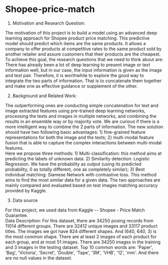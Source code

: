 # Shopee-price-match
1. Motivation and Research Question: 

The motivation of this project is to build a model using an advanced deep learning approach for Shopee product price matching. This predictive model should predict which items are the same products. It allows a company to offer products at competitive rates to the same product sold by another retailer and assure customers that their products are the cheapest. \
To achieve this goal, the research questions that we need to think about are: There has already been a lot of deep learning to present image or text information well, but in our case, the input information is given as the image and text pair. Therefore, it is worthwhile to explore the good way to integrate the two parts of information. That is to concatenate them together and make one as effective guidance or supplement of the other. 

2. Background and Related Work: 

The outperforming ones are conducting simple concatenation for text and image extracted features using pre-trained deep learning networks, processing the texts and images in multiple networks, and combining the results in an ensemble way or by majority vote.
We are curious if there is a more intelligent way to combine the 2 parts of information. The new solution should have two following basic advantages: 1) fine-grained feature representations for both the image and the texts; 2) multi-modal feature fusion that is able to capture the complex interactions between multi-modal features. \
Here we propose three methods: 1) Multi-classification: this method aims at predicting the labels of unknown data. 2) Similarity detection: Logistic Regression. We have the probability as output (using its predicted probability, 0 as totally different, one as completely similar);  3) Best individual matching: Siamese Network with contrastive loss. This method aims to find the most similar data for a given data. The two approaches are mainly compared and evaluated based on test images matching accuracy provided by Kaggle. 

3. Data source  

For this project, we used data from Kaggle -- Shopee - Price Match Guarantee. \
Data Description: For this dataset, there are 34250 posing records from 11014 different groups. There are 32412 unique images and 33117 product titles. The images we got have 824 different shapes. And (640, 640, 3) is the most common shape. There are at least 2 images of each product for each group, and at most 51 images. There are 34250 images in the training and 3 images in the testing dataset. Top 10 common words are: 'Paper', 'Bag', 'Victoria', 'Secret', 'Double', 'Tape', '3M', 'VHB', '12', 'mm'. And there are no null values in the dataset. 
